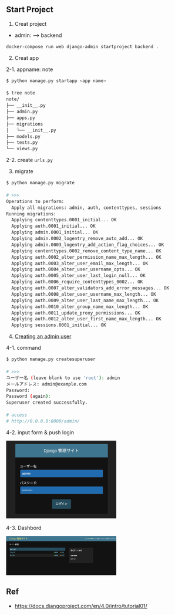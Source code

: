 ## Start Project

1. Creat project

- admin: <site name> --> backend

```bash
docker-compose run web django-admin startproject backend .
```

2. Creat app

2-1. appname: note

```bash
$ python manage.py startapp <app name>

$ tree note
note/
├── __init__.py
├── admin.py
├── apps.py
├── migrations
│   └── __init__.py
├── models.py
├── tests.py
└── views.py
```

2-2. create `urls.py`

3. migrate

```bash
$ python manage.py migrate

# >>>
Operations to perform:
  Apply all migrations: admin, auth, contenttypes, sessions
Running migrations:
  Applying contenttypes.0001_initial... OK
  Applying auth.0001_initial... OK
  Applying admin.0001_initial... OK
  Applying admin.0002_logentry_remove_auto_add... OK
  Applying admin.0003_logentry_add_action_flag_choices... OK
  Applying contenttypes.0002_remove_content_type_name... OK
  Applying auth.0002_alter_permission_name_max_length... OK
  Applying auth.0003_alter_user_email_max_length... OK
  Applying auth.0004_alter_user_username_opts... OK
  Applying auth.0005_alter_user_last_login_null... OK
  Applying auth.0006_require_contenttypes_0002... OK
  Applying auth.0007_alter_validators_add_error_messages... OK
  Applying auth.0008_alter_user_username_max_length... OK
  Applying auth.0009_alter_user_last_name_max_length... OK
  Applying auth.0010_alter_group_name_max_length... OK
  Applying auth.0011_update_proxy_permissions... OK
  Applying auth.0012_alter_user_first_name_max_length... OK
  Applying sessions.0001_initial... OK
```

4. [Creating an admin user](https://docs.djangoproject.com/en/4.0/intro/tutorial02/#creating-an-admin-user)

4-1. command
```bash
$ python manage.py createsuperuser

# >>>
ユーザー名 (leave blank to use 'root'): admin
メールアドレス: admin@example.com
Password:
Password (again):
Superuser created successfully.

# access
# http://0.0.0.0:8000/admin/
```

4-2. input form & push login

  [<img src="./img/admin_login.png" width="300"/>]()

4-3. Dashbord

  [<img src="./img/admin_dashbord.png" width="300"/>]()

## Ref

- https://docs.djangoproject.com/en/4.0/intro/tutorial01/
